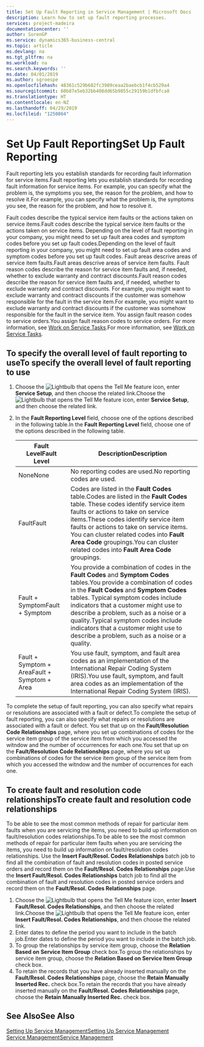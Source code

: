 ```yaml
---
title: Set Up Fault Reporting in Service Management | Microsoft Docs
description: Learn how to set up fault reporting processes.
services: project-madeira
documentationcenter: ''
author: SorenGP
ms.service: dynamics365-business-central
ms.topic: article
ms.devlang: na
ms.tgt_pltfrm: na
ms.workload: na
ms.search.keywords: ''
ms.date: 04/01/2019
ms.author: sgroespe
ms.openlocfilehash: 48361c529b682fc3989ceaa2baebcb1f4cb529a4
ms.sourcegitcommit: 60b87e5eb32bb408dd65b9855c29159b1dfbfca8
ms.translationtype: HT
ms.contentlocale: en-NZ
ms.lasthandoff: 04/29/2019
ms.locfileid: "1250864"
---
```

# <a name="set-up-fault-reporting"></a><span data-ttu-id="19f71-103">Set Up Fault Reporting</span><span class="sxs-lookup"><span data-stu-id="19f71-103">Set Up Fault Reporting</span></span>
<span data-ttu-id="19f71-104">Fault reporting lets you establish standards for recording fault information for service items.</span><span class="sxs-lookup"><span data-stu-id="19f71-104">Fault reporting lets you establish standards for recording fault information for service items.</span></span> <span data-ttu-id="19f71-105">For example, you can specify what the problem is, the symptoms you see, the reason for the problem, and how to resolve it.</span><span class="sxs-lookup"><span data-stu-id="19f71-105">For example, you can specify what the problem is, the symptoms you see, the reason for the problem, and how to resolve it.</span></span>  

<span data-ttu-id="19f71-106">Fault codes describe the typical service item faults or the actions taken on service items.</span><span class="sxs-lookup"><span data-stu-id="19f71-106">Fault codes describe the typical service item faults or the actions taken on service items.</span></span> <span data-ttu-id="19f71-107">Depending on the level of fault reporting in your company, you might need to set up fault area codes and symptom codes before you set up fault codes.</span><span class="sxs-lookup"><span data-stu-id="19f71-107">Depending on the level of fault reporting in your company, you might need to set up fault area codes and symptom codes before you set up fault codes.</span></span> <span data-ttu-id="19f71-108">Fault areas descrive areas of service item faults.</span><span class="sxs-lookup"><span data-stu-id="19f71-108">Fault areas descrive areas of service item faults.</span></span> <span data-ttu-id="19f71-109">Fault reason codes describe the reason for service item faults and, if needed, whether to exclude warranty and contract discounts.</span><span class="sxs-lookup"><span data-stu-id="19f71-109">Fault reason codes describe the reason for service item faults and, if needed, whether to exclude warranty and contract discounts.</span></span> <span data-ttu-id="19f71-110">For example, you might want to exclude warranty and contract discounts if the customer was somehow responsible for the fault in the service item.</span><span class="sxs-lookup"><span data-stu-id="19f71-110">For example, you might want to exclude warranty and contract discounts if the customer was somehow responsible for the fault in the service item.</span></span> <span data-ttu-id="19f71-111">You assign fault reason codes to service orders.</span><span class="sxs-lookup"><span data-stu-id="19f71-111">You assign fault reason codes to service orders.</span></span> <span data-ttu-id="19f71-112">For more information, see [Work on Service Tasks](service-how-to-work-on-service-tasks.md).</span><span class="sxs-lookup"><span data-stu-id="19f71-112">For more information, see [Work on Service Tasks](service-how-to-work-on-service-tasks.md).</span></span>  

## <a name="to-specify-the-overall-level-of-fault-reporting-to-use"></a><span data-ttu-id="19f71-113">To specify the overall level of fault reporting to use</span><span class="sxs-lookup"><span data-stu-id="19f71-113">To specify the overall level of fault reporting to use</span></span>
1. <span data-ttu-id="19f71-114">Choose the ![Lightbulb that opens the Tell Me feature](media/ui-search/search_small.png "Tell me what you want to do") icon, enter **Service Setup**, and then choose the related link.</span><span class="sxs-lookup"><span data-stu-id="19f71-114">Choose the ![Lightbulb that opens the Tell Me feature](media/ui-search/search_small.png "Tell me what you want to do") icon, enter **Service Setup**, and then choose the related link.</span></span>
2. <span data-ttu-id="19f71-115">In the **Fault Reporting Level** field, choose one of the options described in the following table.</span><span class="sxs-lookup"><span data-stu-id="19f71-115">In the **Fault Reporting Level** field, choose one of the options described in the following table.</span></span>  

    |<span data-ttu-id="19f71-116">**Fault Level**</span><span class="sxs-lookup"><span data-stu-id="19f71-116">**Fault Level**</span></span>|<span data-ttu-id="19f71-117">**Description**</span><span class="sxs-lookup"><span data-stu-id="19f71-117">**Description**</span></span>|  
    |------------|-------------|  
    |<span data-ttu-id="19f71-118">None</span><span class="sxs-lookup"><span data-stu-id="19f71-118">None</span></span> | <span data-ttu-id="19f71-119">No reporting codes are used.</span><span class="sxs-lookup"><span data-stu-id="19f71-119">No reporting codes are used.</span></span>|  
    |<span data-ttu-id="19f71-120">Fault</span><span class="sxs-lookup"><span data-stu-id="19f71-120">Fault</span></span> | <span data-ttu-id="19f71-121">Codes are listed in the **Fault Codes** table.</span><span class="sxs-lookup"><span data-stu-id="19f71-121">Codes are listed in the **Fault Codes** table.</span></span> <span data-ttu-id="19f71-122">These codes identify service item faults or actions to take on service items.</span><span class="sxs-lookup"><span data-stu-id="19f71-122">These codes identify service item faults or actions to take on service items.</span></span> <span data-ttu-id="19f71-123">You can cluster related codes into **Fault Area Code** groupings.</span><span class="sxs-lookup"><span data-stu-id="19f71-123">You can cluster related codes into **Fault Area Code** groupings.</span></span>|  
    |<span data-ttu-id="19f71-124">Fault + Symptom</span><span class="sxs-lookup"><span data-stu-id="19f71-124">Fault + Symptom</span></span> | <span data-ttu-id="19f71-125">You provide a combination of codes in the **Fault Codes** and **Symptom Codes** tables.</span><span class="sxs-lookup"><span data-stu-id="19f71-125">You provide a combination of codes in the **Fault Codes** and **Symptom Codes** tables.</span></span> <span data-ttu-id="19f71-126">Typical symptom codes include indicators that a customer might use to describe a problem, such as a noise or a quality.</span><span class="sxs-lookup"><span data-stu-id="19f71-126">Typical symptom codes include indicators that a customer might use to describe a problem, such as a noise or a quality.</span></span>|  
    |<span data-ttu-id="19f71-127">Fault + Symptom + Area</span><span class="sxs-lookup"><span data-stu-id="19f71-127">Fault + Symptom + Area</span></span> | <span data-ttu-id="19f71-128">You use fault, symptom, and fault area codes as an implementation of the International Repair Coding System (IRIS).</span><span class="sxs-lookup"><span data-stu-id="19f71-128">You use fault, symptom, and fault area codes as an implementation of the International Repair Coding System (IRIS).</span></span>|  

<span data-ttu-id="19f71-129">To complete the setup of fault reporting, you can also specify what repairs or resolutions are associated with a fault or defect.</span><span class="sxs-lookup"><span data-stu-id="19f71-129">To complete the setup of fault reporting, you can also specify what repairs or resolutions are associated with a fault or defect.</span></span> <span data-ttu-id="19f71-130">You set that up on the **Fault/Resolution Code Relationships** page, where you set up combinations of codes for the service item group of the service item from which you accessed the witndow and the number of occurrences for each one.</span><span class="sxs-lookup"><span data-stu-id="19f71-130">You set that up on the **Fault/Resolution Code Relationships** page, where you set up combinations of codes for the service item group of the service item from which you accessed the witndow and the number of occurrences for each one.</span></span>

## <a name="to-create-fault-and-resolution-code-relationships"></a><span data-ttu-id="19f71-131">To create fault and resolution code relationships</span><span class="sxs-lookup"><span data-stu-id="19f71-131">To create fault and resolution code relationships</span></span>
<!--this needs to go in a working with topic-->
<span data-ttu-id="19f71-132"> To be able to see the most common methods of repair for particular item faults when you are servicing the items, you need to build up information on fault/resolution codes relationships.</span><span class="sxs-lookup"><span data-stu-id="19f71-132">To be able to see the most common methods of repair for particular item faults when you are servicing the items, you need to build up information on fault/resolution codes relationships.</span></span> <span data-ttu-id="19f71-133">Use the **Insert Fault/Resol. Codes Relationships** batch job to find all the combination of fault and resolution codes in posted service orders and record them on the **Fault/Resol. Codes Relationships** page.</span><span class="sxs-lookup"><span data-stu-id="19f71-133">Use the **Insert Fault/Resol. Codes Relationships** batch job to find all the combination of fault and resolution codes in posted service orders and record them on the **Fault/Resol. Codes Relationships** page.</span></span>

1. <span data-ttu-id="19f71-134">Choose the ![Lightbulb that opens the Tell Me feature](media/ui-search/search_small.png "Tell me what you want to do") icon, enter **Insert Fault/Resol. Codes Relationships**, and then choose the related link.</span><span class="sxs-lookup"><span data-stu-id="19f71-134">Choose the ![Lightbulb that opens the Tell Me feature](media/ui-search/search_small.png "Tell me what you want to do") icon, enter **Insert Fault/Resol. Codes Relationships**, and then choose the related link.</span></span>  
2. <span data-ttu-id="19f71-135">Enter dates to define the period you want to include in the batch job.</span><span class="sxs-lookup"><span data-stu-id="19f71-135">Enter dates to define the period you want to include in the batch job.</span></span>  
3. <span data-ttu-id="19f71-136">To group the relationships by service item group, choose the **Relation Based on Service Item Group** check box.</span><span class="sxs-lookup"><span data-stu-id="19f71-136">To group the relationships by service item group, choose the **Relation Based on Service Item Group** check box.</span></span>  
4. <span data-ttu-id="19f71-137">To retain the records that you have already inserted manually on the **Fault/Resol. Codes Relationships** page, choose the **Retain Manually Inserted Rec.** check box.</span><span class="sxs-lookup"><span data-stu-id="19f71-137">To retain the records that you have already inserted manually on the **Fault/Resol. Codes Relationships** page, choose the **Retain Manually Inserted Rec.** check box.</span></span>  

## <a name="see-also"></a><span data-ttu-id="19f71-138">See Also</span><span class="sxs-lookup"><span data-stu-id="19f71-138">See Also</span></span>
[<span data-ttu-id="19f71-139">Setting Up Service Management</span><span class="sxs-lookup"><span data-stu-id="19f71-139">Setting Up Service Management</span></span>](service-setup-service.md)  
[<span data-ttu-id="19f71-140">Service Management</span><span class="sxs-lookup"><span data-stu-id="19f71-140">Service Management</span></span>](service-service.md)  

